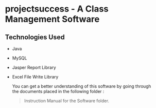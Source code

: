 # projectsuccess - A Class Management Software
## Technologies Used
- Java
- MySQL
- Jasper Report Library
- Excel File Write Library

  You can get a better understanding of this software by going through the documents placed in the following folder :
  > Instruction Manual for the Software folder.
